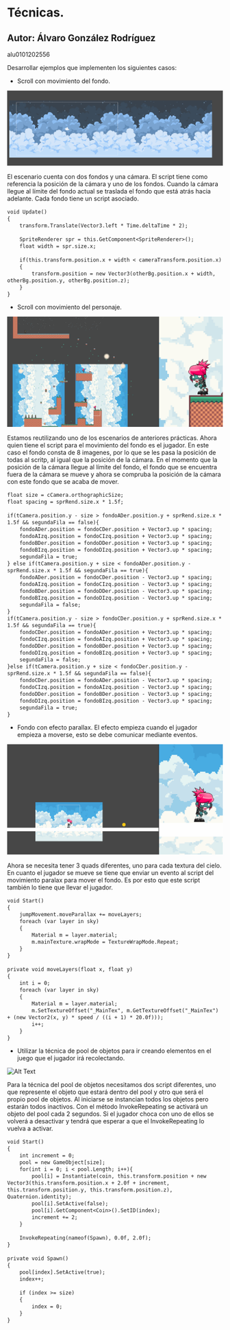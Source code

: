 # Técnicas.
## Autor: Álvaro González Rodríguez
alu0101202556

<p>Desarrollar ejemplos que implementen los siguientes casos:</p>

* Scroll con movimiento del fondo.

![Alt Text](GIFs/ej1.gif)
<p>El escenario cuenta con dos fondos y una cámara. El script tiene como referencia la posición de la cámara y uno de los fondos. Cuando la cámara llegue al límite del fondo actual se traslada el fondo que está atrás hacia adelante.
 Cada fondo tiene un script asociado. </p>
 
    void Update()
    {
        transform.Translate(Vector3.left * Time.deltaTime * 2);

        SpriteRenderer spr = this.GetComponent<SpriteRenderer>();
        float width = spr.size.x;

        if(this.transform.position.x + width < cameraTransform.position.x)
        {
            transform.position = new Vector3(otherBg.position.x + width, otherBg.position.y, otherBg.position.z);
        }
    }


* Scroll con movimiento del personaje.

![Alt Text](GIFs/ej2.gif)
<p>Estamos reutilizando uno de los escenarios de anteriores prácticas. Ahora quien tiene el script para el movimiento del fondo es el jugador. En este caso el fondo consta de 8 imagenes, por lo que se les pasa la posición de todas al scritp, al igual que la posición de la cámara.
 En el momento que la posición de la cámara llegue al límite del fondo, el fondo que se encuentra fuera de la cámara se mueve y ahora se compruba la posición de la cámara con este fondo que se acaba de mover.</p>
 
    float size = cCamera.orthographicSize;
    float spacing = sprRend.size.x * 1.5f;

    if(tCamera.position.y - size > fondoADer.position.y + sprRend.size.x * 1.5f && segundaFila == false){
		fondoADer.position = fondoCDer.position + Vector3.up * spacing;
		fondoAIzq.position = fondoCIzq.position + Vector3.up * spacing;
		fondoBDer.position = fondoDDer.position + Vector3.up * spacing;
		fondoBIzq.position = fondoDIzq.position + Vector3.up * spacing;
		segundaFila = true;
	} else if(tCamera.position.y + size < fondoADer.position.y - sprRend.size.x * 1.5f && segundaFila == true){
		fondoADer.position = fondoCDer.position - Vector3.up * spacing;
		fondoAIzq.position = fondoCIzq.position - Vector3.up * spacing;
		fondoBDer.position = fondoDDer.position - Vector3.up * spacing;
		fondoBIzq.position = fondoDIzq.position - Vector3.up * spacing;
		segundaFila = false;
	}
	if(tCamera.position.y - size > fondoCDer.position.y + sprRend.size.x * 1.5f && segundaFila == true){
		fondoCDer.position = fondoADer.position + Vector3.up * spacing;
		fondoCIzq.position = fondoAIzq.position + Vector3.up * spacing;
		fondoDDer.position = fondoBDer.position + Vector3.up * spacing;
		fondoDIzq.position = fondoBIzq.position + Vector3.up * spacing;
		segundaFila = false;
	}else if(tCamera.position.y + size < fondoCDer.position.y - sprRend.size.x * 1.5f && segundaFila == false){
		fondoCDer.position = fondoADer.position - Vector3.up * spacing;
		fondoCIzq.position = fondoAIzq.position - Vector3.up * spacing;
		fondoDDer.position = fondoBDer.position - Vector3.up * spacing;
		fondoDIzq.position = fondoBIzq.position - Vector3.up * spacing;
		segundaFila = true;
	}

* Fondo con efecto parallax. El efecto empieza cuando el jugador empieza a moverse, esto se debe comunicar mediante eventos.

![Alt Text](GIFs/ej3.gif)
<p>Ahora se necesita tener 3 quads diferentes, uno para cada textura del cielo. En cuanto el jugador se mueve se tiene que enviar un evento al script del movimiento paralax para mover el fondo. Es por esto que este script también lo tiene que llevar el jugador.</p>

    void Start()
    {
        jumpMovement.moveParallax += moveLayers;
        foreach (var layer in sky)
        {
            Material m = layer.material;
            m.mainTexture.wrapMode = TextureWrapMode.Repeat;
        }
    }

    private void moveLayers(float x, float y)
    {
        int i = 0;
        foreach (var layer in sky)
        {
            Material m = layer.material;
            m.SetTextureOffset("_MainTex", m.GetTextureOffset("_MainTex") + (new Vector2(x, y) * speed / ((i + 1) * 20.0f)));
            i++;
        }
    }
	
* Utilizar la técnica de pool de objetos para ir creando elementos en el juego que el jugador irá recolectando.

![Alt Text](GIFs/ej4.gif)
<p>Para la técnica del pool de objetos necesitamos dos script diferentes, uno que represente el objeto que estará dentro del pool y otro que será el propio pool de objetos. Al iniciarse se instancian todos los objetos pero estarán todos inactivos. Con el método InvokeRepeating se activará un objeto del pool cada 2 segundos.
 Si el jugador choca con uno de ellos se volverá a desactivar y tendrá que esperar a que el InvokeRepeating lo vuelva a activar.</p>

    void Start()
    {
        int increment = 0;
        pool = new GameObject[size];
        for(int i = 0; i < pool.Length; i++){
            pool[i] = Instantiate(coin, this.transform.position + new Vector3(this.transform.position.x + 2.0f + increment, this.transform.position.y, this.transform.position.z), Quaternion.identity);
            pool[i].SetActive(false);
            pool[i].GetComponent<Coin>().SetID(index);
            increment += 2;
        }

        InvokeRepeating(nameof(Spawn), 0.0f, 2.0f);
    }

    private void Spawn()
    {
        pool[index].SetActive(true);
        index++;

        if (index >= size)
        {
            index = 0;
        }
    }
